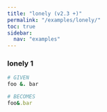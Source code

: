 ```yaml
---
title: "lonely (v2.3 +)"
permalink: "/examples/lonely/"
toc: true
sidebar:
  nav: "examples"
---
```


### lonely 1
```ruby
# GIVEN
foo &. bar
```
```ruby
# BECOMES
foo&.bar
```
